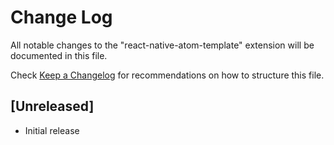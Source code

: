 # Change Log

All notable changes to the "react-native-atom-template" extension will be documented in this file.

Check [Keep a Changelog](http://keepachangelog.com/) for recommendations on how to structure this file.

## [Unreleased]

- Initial release